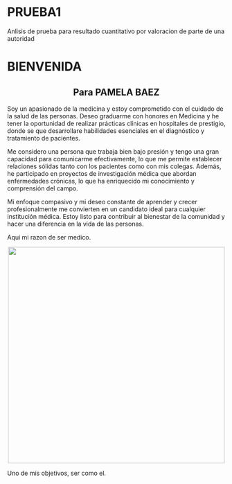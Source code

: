 # PRUEBA1
Anlisis de prueba para resultado cuantitativo por valoracion de parte de una autoridad
<html>

<body>
<h1>BIENVENIDA</h1>
<h2><center>Para PAMELA BAEZ</center></h2>
<p>Soy un apasionado de la medicina y estoy comprometido con el cuidado de la salud de las personas. Deseo graduarme con honores en Medicina y he tener la oportunidad de realizar prácticas clínicas en hospitales de prestigio, donde se que desarrollare habilidades esenciales en el diagnóstico y tratamiento de pacientes.

<p>Me considero una persona que trabaja bien bajo presión y tengo una gran capacidad para comunicarme efectivamente, lo que me permite establecer relaciones sólidas tanto con los pacientes como con mis colegas. Además, he participado en proyectos de investigación médica que abordan enfermedades crónicas, lo que ha enriquecido mi conocimiento y comprensión del campo.

<p>Mi enfoque compasivo y mi deseo constante de aprender y crecer profesionalmente me convierten en un candidato ideal para cualquier institución médica. Estoy listo para contribuir al bienestar de la comunidad y hacer una diferencia en la vida de las personas.
<p>Aqui mi razon de ser medico.


<center><img src="https://encrypted-tbn0.gstatic.com/images?q=tbn:ANd9GcSnC1QEcoSiRbMe-MJhr-FyS_UyZ5Br2NWrgQ&s" width="500"></center>

<p> Uno de mis objetivos, ser como el.

</body>
</html>
